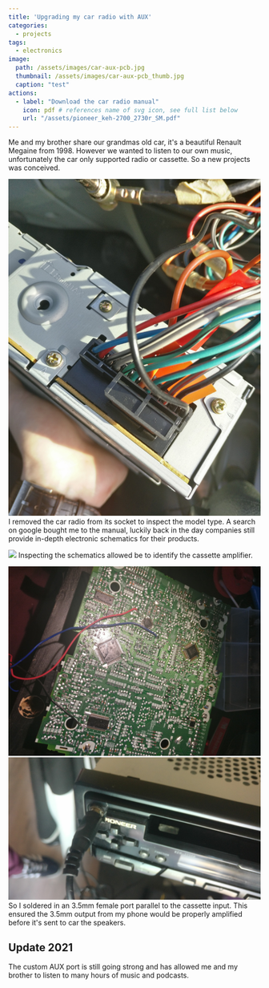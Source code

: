 ```yaml
---
title: 'Upgrading my car radio with AUX'
categories:
  - projects
tags:
  - electronics
image: 
  path: /assets/images/car-aux-pcb.jpg
  thumbnail: /assets/images/car-aux-pcb_thumb.jpg
  caption: "test"
actions:
  - label: "Download the car radio manual"
    icon: pdf # references name of svg icon, see full list below
    url: "/assets/pioneer_keh-2700_2730r_SM.pdf"
---
```



Me and my brother share our grandmas old car, it's a beautiful Renault Megaine from 1998. However we wanted to listen to our own music, unfortunately the car only supported radio or cassette. So a new projects was conceived.


![](/assets/images/car-aux-wires.jpg)
I removed the car radio from its socket to inspect the model type. A search on google bought me to the manual, luckily back in the day companies still provide in-depth electronic schematics for their products.


![](/assets/images/car-aux-diagram.png)
Inspecting the schematics allowed be to identify the cassette amplifier.


![](/assets/images/car-aux-pcb.jpg)
![](/assets/images/car-aux-jack.jpeg)
So I soldered in an 3.5mm female port parallel to the cassette input.
This ensured the 3.5mm output from my phone would be properly amplified before it's sent to car the speakers.

## Update 2021
The custom AUX port is still going strong and has allowed me and my brother to listen to many hours of music and podcasts.